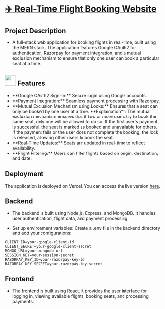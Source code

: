 # [✈️ Real-Time Flight Booking Website](https://real-time-flight-booking-app.vercel.app/)

## Project Description
- A full-stack web application for booking flights in real-time, built using the MERN stack. The application features Google OAuth2 for authentication, Razorpay for payment integration, and a mutual exclusion mechanism to ensure that only one user can book a particular seat at a time.

<div>
  <h2><img src="https://github.com/SuyashGaurav/WanderLust-Airbnb-Clone/assets/102952185/2a0317ea-4b6a-42d8-98a4-c76b855bfabf" width="35" height="35"> Features</h2>
</div>
<ul>
<li>**Google OAuth2 Sign-In:** Secure login using Google accounts.</li>
<li>**Payment Integration:** Seamless payment processing with Razorpay.</li>
<li>**Mutual Exclusion Mechanism using Locks:** Ensures that a seat can only be booked by one user at a time.
**Explaination**: The mutual exclusion mechanism ensures that if two or more users try to book the same seat, only one will be allowed to do so. If the first user's payment is successful, the seat is marked as booked and unavailable for others. If the payment fails or the user does not complete the booking, the lock is released, allowing other users to book the seat.
</li>
<li>**Real-Time Updates:** Seats are updated in real-time to reflect availability.</li>
<li>**Flight Filtering:** Users can filter flights based on origin, destination, and date. </li>
</ul>

## Deployment
The application is deployed on Vercel. You can access the live version [here](https://real-time-flight-booking-app.vercel.app/).

## Backend
- The backend is built using Node.js, Express, and MongoDB. It handles user authentication, flight data, and payment processing.

- Set up environment variables:
Create a .env file in the backend directory and add your configurations:
```
CLIENT_ID=your-google-client-id
CLIENT_SECRET=your-google-client-secret
MONGO_URL=your-mongodb-url
SESSION_KEY=your-session-secret
RAZORPAY_KEY_ID=your-razorpay-key-id
RAZORPAY_KEY_SECRET=your-razorpay-key-secret
```

## Frontend
- The frontend is built using React. It provides the user interface for logging in, viewing available flights, booking seats, and processing payments.

